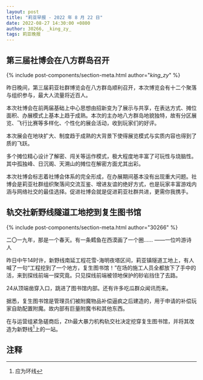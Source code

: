 ```yaml
---
layout: post
title: "莉亚早报 - 2022 年 8 月 22 日"
date: 2022-08-27 14:30:00 +0800
author: 30266, _king_zy_
tags: 莉亚晚报
---
```


## 第三届社博会在八方群岛召开

{% include post-components/section-meta.html author="_king_zy_" %}

昨日晚间，第三届莉亚社群博览会在八方群岛顺利召开，本次博览会有十二个聚落与组织参与，最大人流量将近百人。

本次社博会在前两届基础上中心思想由招新变为了展示与共享，在表达方式、摊位面积、办展模式上基本上趋于成熟。本次的主办地八方群岛地貌独特，故有分区展览、飞行比赛等多样化、个性化的展会活动，收到玩家们的好评。

本次展会在地块扩大、制度趋于成熟的大背景下使得展览模式与实质内容也得到了质的飞跃。

多个摊位精心设计了解密、闯关等运作模式，极大程度地丰富了可玩性与烧脑性。其中孤独峰、日沉阁、天溯山的摊位在解密方面尤其出彩。

本次社博会标志着社博会体系的完全形成，在办展期间基本没有出现重大问题。社博会是莉亚社群组织聚落间交流互鉴、增进友谊的绝好方式，也是玩家丰富游戏内涵与网络社交的最佳选择。促进社博会就是促进莉亚社群共进，更需你我携手。

## 轨交社新野线隧道工地挖到复生图书馆

{% include post-components/section-meta.html author="30266" %}

二〇一九年，那是一个春天。有一条鳕鱼在西漠画了一个圈……  ——一位吟游诗人

昨日中午14时许，新野线南延工程花雪-海明夜塔区间，莉亚镇隧道工地上，有人喊了一句“工程挖到了一个地方，复生图书馆！”在场的施工人员全都放下了手中的活，来到探线前端一探究竟。只见探线前端被领地保护的砂岩挡住了去路。

24从顶端凿穿入口，跳进了图书馆内部。还有许多吃瓜群众闻讯而来。

据悉，复生图书馆是管理员们被附魔物品补偿逼疯之后建造的，用于申请的补偿玩家自助配置附魔。故内部有巨量附魔书和其他东西。

在与运营组紧急磋商后，Zth最大暴力机构轨交社决定挖穿复生图书馆，并将其改造为新野线[^1]上的一站。

## 注释
[^1]: 应为环线
